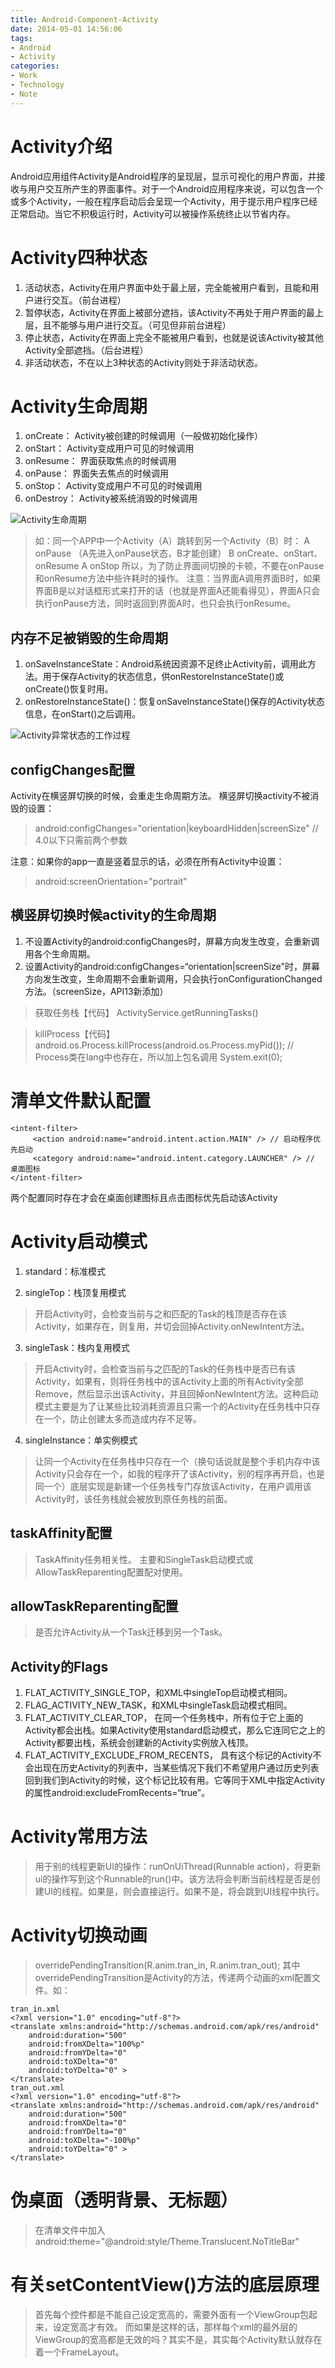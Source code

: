 ```yaml
---
title: Android-Component-Activity
date: 2014-05-01 14:56:06
tags:
- Android
- Activity
categories:
- Work
- Technology
- Note
---
```


# Activity介绍

Android应用组件Activity是Android程序的呈现层，显示可视化的用户界面，并接收与用户交互所产生的界面事件。对于一个Android应用程序来说，可以包含一个或多个Activity，一般在程序启动后会呈现一个Activity，用于提示用户程序已经正常启动。当它不积极运行时，Activity可以被操作系统终止以节省内存。

# Activity四种状态

1. 活动状态，Activity在用户界面中处于最上层，完全能被用户看到，且能和用户进行交互。（前台进程）
2. 暂停状态，Activity在界面上被部分遮挡，该Activity不再处于用户界面的最上层，且不能够与用户进行交互。（可见但非前台进程）
3. 停止状态，Activity在界面上完全不能被用户看到，也就是说该Activity被其他Activity全部遮挡。（后台进程）
4. 非活动状态，不在以上3种状态的Activity则处于非活动状态。

# Activity生命周期

1. onCreate：     Activity被创建的时候调用（一般做初始化操作）
2. onStart：     Activity变成用户可见的时候调用
3. onResume：     界面获取焦点的时候调用
4. onPause：     界面失去焦点的时候调用
5. onStop：     Activity变成用户不可见的时候调用
6. onDestroy：     Activity被系统消毁的时候调用

![Activity生命周期](/images/Android/Activity_Lifecycle.png)

> 如：同一个APP中一个Activity（A）跳转到另一个Activity（B）时：
A   onPause （A先进入onPause状态，B才能创建）
B   onCreate、onStart、onResume
A   onStop
所以，为了防止界面间切换的卡顿，不要在onPause和onResume方法中些许耗时的操作。
注意：当界面A调用界面B时，如果界面B是以对话框形式来打开的话（也就是界面A还能看得见），界面A只会执行onPause方法，同时返回到界面A时，也只会执行onResume。

## 内存不足被销毁的生命周期

1. onSaveInstanceState：Android系统因资源不足终止Activity前，调用此方法。用于保存Activity的状态信息，供onRestoreInstanceState()或onCreate()恢复时用。
2. onRestoreInstanceState()：恢复onSaveInstanceState()保存的Activity状态信息，在onStart()之后调用。

![Activity异常状态的工作过程](/images/Android/Activity_Exception_Lifecycle.png)

## configChanges配置

Activity在横竖屏切换的时候，会重走生命周期方法。
横竖屏切换activity不被消毁的设置：
> android:configChanges="orientation|keyboardHidden|screenSize" // 4.0以下只需前两个参数

注意：如果你的app一直是竖着显示的话，必须在所有Activity中设置：
> android:screenOrientation="portrait"

## 横竖屏切换时候activity的生命周期

1. 不设置Activity的android:configChanges时，屏幕方向发生改变，会重新调用各个生命周期。
2. 设置Activity的android:configChanges=“orientation|screenSize"时，屏幕方向发生改变，生命周期不会重新调用，只会执行onConfigurationChanged方法。（screenSize，API13新添加）

> 获取任务栈【代码】
ActivityService.getRunningTasks()

> killProcess【代码】
android.os.Process.killProcess(android.os.Process.myPid()); // Process类在lang中也存在，所以加上包名调用
System.exit(0);

# 清单文件默认配置
```
<intent-filter>
     <action android:name="android.intent.action.MAIN" /> // 启动程序优先启动
     <category android:name="android.intent.category.LAUNCHER" /> // 桌面图标
</intent-filter>
```
两个配置同时存在才会在桌面创建图标且点击图标优先启动该Activity

# Activity启动模式
1. standard：标准模式

2. singleTop：栈顶复用模式
> 开启Activity时，会检查当前与之和匹配的Task的栈顶是否存在该Activity，如果存在，则复用，并切会回掉Activity.onNewIntent方法。

3. singleTask：栈内复用模式
> 开启Activity时，会检查当前与之匹配的Task的任务栈中是否已有该Activity，如果有，则将任务栈中的该Activity上面的所有Activity全部Remove，然后显示出该Activity，并且回掉onNewIntent方法。这种启动模式主要是为了让某些比较消耗资源且只需一个的Activity在任务栈中只存在一个，防止创建太多而造成内存不足等。

4. singleInstance：单实例模式
> 让同一个Activity在任务栈中只存在一个（换句话说就是整个手机内存中该Activity只会存在一个，如我的程序开了该Activity，别的程序再开启，也是同一个）底层实现是新建一个任务栈专门存放该Activity，在用户调用该Activity时，该任务栈就会被放到原任务栈的前面。

## taskAffinity配置
> TaskAffinity任务相关性。
主要和SingleTask启动模式或AllowTaskReparenting配置配对使用。

## allowTaskReparenting配置
> 是否允许Activity从一个Task迁移到另一个Task。

## Activity的Flags
1. FLAT_ACTIVITY_SINGLE_TOP，和XML中singleTop启动模式相同。
2. FLAG_ACTIVITY_NEW_TASK，和XML中singleTask启动模式相同。
3. FLAT_ACTIVITY_CLEAR_TOP，
在同一个任务栈中，所有位于它上面的Activity都会出栈。如果Activity使用standard启动模式，那么它连同它之上的Activity都要出栈，系统会创建新的Activity实例放入栈顶。
4. FLAT_ACTIVITY_EXCLUDE_FROM_RECENTS，
具有这个标记的Activity不会出现在历史Activity的列表中，当某些情况下我们不希望用户通过历史列表回到我们到Activity的时候，这个标记比较有用。它等同于XML中指定Activity的属性android:excludeFromRecents=“true”。

# Activity常用方法
> 用于别的线程更新UI的操作：runOnUiThread(Runnable action)，将更新ui的操作写到这个Runnable的run()中。该方法将会判断当前线程是否是创建UI的线程。如果是，则会直接运行。如果不是，将会跳到UI线程中执行。

# Activity切换动画
> overridePendingTransition(R.anim.tran_in, R.anim.tran_out);
其中overridePendingTransition是Activity的方法，传递两个动画的xml配置文件。如：
```
tran_in.xml
<?xml version="1.0" encoding="utf-8"?>
<translate xmlns:android="http://schemas.android.com/apk/res/android"
    android:duration="500"
    android:fromXDelta="100%p"
    android:fromYDelta="0"
    android:toXDelta="0"
    android:toYDelta="0" >
</translate>
tran_out.xml
<?xml version="1.0" encoding="utf-8"?>
<translate xmlns:android="http://schemas.android.com/apk/res/android"
    android:duration="500"
    android:fromXDelta="0"
    android:fromYDelta="0"
    android:toXDelta="-100%p"
    android:toYDelta="0" >
</translate>
```

# 伪桌面（透明背景、无标题）
> 在清单文件中加入 android:theme="@android:style/Theme.Translucent.NoTitleBar"

# 有关setContentView()方法的底层原理
> 首先每个控件都是不能自己设定宽高的，需要外面有一个ViewGroup包起来，设定宽高才有效。
而如果是这样的话，那样每个xml的最外层的ViewGroup的宽高都是无效的吗？其实不是，其实每个Activity默认就存在着一个FrameLayout。
